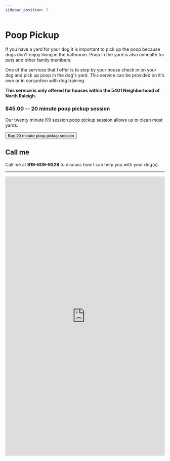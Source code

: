 ```yaml
---
sidebar_position: 5
---
```

# Poop Pickup
If you have a yard for your dog it is important to pick up the poop because
dogs don't enjoy living in the bathroom. Poop in the yard is also unhealth for
pets and other family members.

One of the services that I offer is to stop by your house check in on your dog
and pick up poop in the dog's yard. This service can be provided on it's own or
in conjuntion with dog training.

<b>This service is only offered for houses within the 5401 Neighborhood of North
Raleigh.</b>

### $45.00 -- 20 minute poop pickup session
Our twenty minute K9 session poop pickup session allows us to clean most yards.

<form action="https://www.paypal.com/cgi-bin/webscr" method="post" target="_top">
<input type="hidden" name="amount" value="45.00" />
<input type="hidden" name="item_name" value="20 Minute Poop Pickup Service" />
<input type="submit" name="submit" value="Buy 20 minute poop pickup session" />

<input type="hidden" name="bn" value="PP-BuyNowBF:btn_buynowCC_LG.gif:NonHostedGuest" />
<input type="hidden" name="business" value="farnsworth2008@gmail.com" />
<input type="hidden" name="button_subtype" value="services" />
<input type="hidden" name="cmd" value="_xclick" />
<input type="hidden" name="currency_code" value="USD" />
<input type="hidden" name="lc" value="US" />
<input type="hidden" name="no_note" value="0" />
<input type="hidden" name="shipping" value="0.00" />
</form>

## Call me
Call me at **919-809-9328** to discuss how I can help you with your dog(s).

<hr/>

<iframe 
width="100%"
height="881" 
src="https://www.youtube.com/embed/vJLV2mqT1Iw"
title="Poop"
frameborder="0"
allow="accelerometer; autoplay; clipboard-write; encrypted-media; gyroscope; picture-in-picture; web-share" allowfullscreen>
</iframe>
